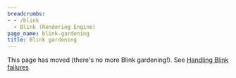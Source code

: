 ```yaml
---
breadcrumbs:
- - /blink
  - Blink (Rendering Engine)
page_name: blink-gardening
title: Blink gardening
---
```


This page has moved (there's no more Blink gardening!). See [Handling Blink
failures](/blink/sheriffing)